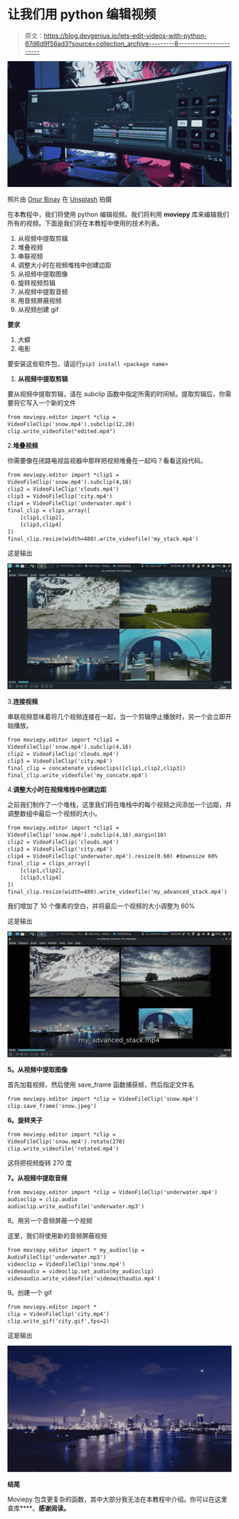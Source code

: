 # 让我们用 python 编辑视频

> 原文：<https://blog.devgenius.io/lets-edit-videos-with-python-67d6d9f56ad3?source=collection_archive---------8----------------------->

![](img/95672e431a1289ddf61ad61545bc53e8.png)

照片由 [Onur Binay](https://unsplash.com/@onurbinay?utm_source=unsplash&utm_medium=referral&utm_content=creditCopyText) 在 [Unsplash](https://unsplash.com/s/photos/video-editing?utm_source=unsplash&utm_medium=referral&utm_content=creditCopyText) 拍摄

在本教程中，我们将使用 python 编辑视频。我们将利用 **moviepy** 库来编辑我们所有的视频。下面是我们将在本教程中使用的技术列表。

1.  从视频中提取剪辑
2.  堆叠视频
3.  串联视频
4.  调整大小时在视频堆栈中创建边距
5.  从视频中提取图像
6.  旋转视频剪辑
7.  从视频中提取音频
8.  用音频屏蔽视频
9.  从视频创建 gif

**要求**

1.  大蟒
2.  电影

要安装这些软件包，请运行`pip3 install <package name>`

1.  **从视频中提取剪辑**

要从视频中提取剪辑，请在 subclip 函数中指定所需的时间帧。提取剪辑后，你需要将它写入一个新的文件

```
from moviepy.editor import *clip = VideoFileClip('snow.mp4').subclip(12,20)
clip.write_videofile("edited.mp4")
```

2.**堆叠视频**

你需要像在闭路电视监视器中那样把视频堆叠在一起吗？看看这段代码。

```
from moviepy.editor import *clip1 = VideoFileClip('snow.mp4').subclip(4,16)
clip2 = VideoFileClip('clouds.mp4')
clip3 = VideoFileClip('city.mp4')
clip4 = VideoFileClip('underwater.mp4')
final_clip = clips_array([
    [clip1,clip2],
    [clip3,clip4]
])
final_clip.resize(width=480).write_videofile('my_stack.mp4')
```

这是输出

![](img/013163582d396efa38bb54f45e3e9b1b.png)

3.**连接视频**

串联视频意味着将几个视频连接在一起，当一个剪辑停止播放时，另一个会立即开始播放。

```
from moviepy.editor import *clip1 = VideoFileClip('snow.mp4').subclip(4,16)
clip2 = VideoFileClip('clouds.mp4')
clip3 = VideoFileClip('city.mp4')
final_clip = concatenate_videoclips([clip1,clip2,clip3])
final_clip.write_videofile('my_concate.mp4')
```

4.**调整大小时在视频堆栈中创建边距**

之前我们制作了一个堆栈，这里我们将在堆栈中的每个视频之间添加一个边距，并调整数组中最后一个视频的大小。

```
from moviepy.editor import *clip1 = VideoFileClip('snow.mp4').subclip(4,16).margin(10)
clip2 = VideoFileClip('clouds.mp4')
clip3 = VideoFileClip('city.mp4')
clip4 = VideoFileClip('underwater.mp4').resize(0.60) #downsize 60%
final_clip = clips_array([
    [clip1,clip2],
    [clip3,clip4]
])
final_clip.resize(width=480).write_videofile('my_advanced_stack.mp4')
```

我们增加了 10 个像素的空白，并将最后一个视频的大小调整为 60%

这是输出

![](img/e3db3882c3bdeff3a54f6713df9d9ec2.png)

**5。从视频中提取图像**

首先加载视频，然后使用 save_frame 函数捕获帧，然后指定文件名

```
from moviepy.editor import *clip = VideoFileClip('snow.mp4')
clip.save_frame('snow.jpeg') 
```

**6。旋转夹子**

```
from moviepy.editor import *clip = VideoFileClip('snow.mp4').rotate(270)
clip.write_videofile('rotated.mp4')
```

这将把视频旋转 270 度

**7。从视频中提取音频**

```
from moviepy.editor import *clip = VideoFileClip('underwater.mp4')
audioclip = clip.audio
audioclip.write_audiofile('underwater.mp3')
```

8。用另一个音频屏蔽一个视频

这里，我们将使用新的音频屏蔽视频

```
from moviepy.editor import * my_audioclip = AudioFileClip('underwater.mp3')
videoclip = VideoFileClip('snow.mp4')
videoaudio = videoclip.set_audio(my_audioclip)
videoaudio.write_videofile('videowithaudio.mp4')
```

9。创建一个 gif

```
from moviepy.editor import *
clip = VideoFileClip('city.mp4')
clip.write_gif('city.gif',fps=2)
```

这是输出

![](img/836f904c1470b768b16e7cf127053505.png)

**结尾**

Moviepy 包含更复杂的函数，其中大部分我无法在本教程中介绍。你可以在这里查库[](https://moviepy.readthedocs.io/en/latest/)****。**感谢阅读。**